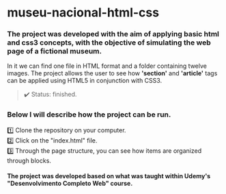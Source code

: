 <h1> museu-nacional-html-css </h1>

### The project was developed with the aim of applying basic html and css3 concepts, with the objective of simulating the web page of a fictional museum. 
In it we can find one file in HTML format and a folder containing twelve images. The project allows the user to see how <strong>'section'</strong> and <strong>'article'</strong> tags can be applied using HTML5 in conjunction with CSS3.

>✔️ Status: finished.

### Below I will describe how the project can be run.

  1️⃣ Clone the repository on your computer.<br>
  2️⃣ Click on the "index.html" file.<br>
  3️⃣ Through the page structure, you can see how items are organized through blocks.<br>

#### The project was developed based on what was taught within Udemy's "Desenvolvimento Completo Web" course.
